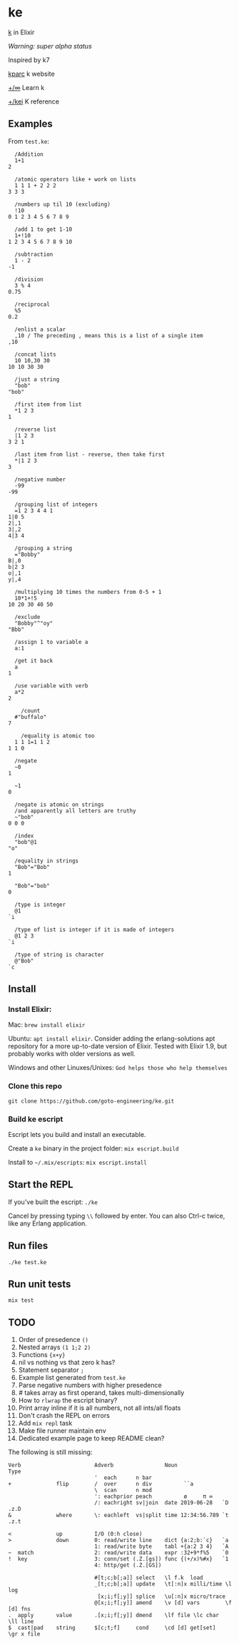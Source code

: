 # ke

[k](https://en.wikipedia.org/wiki/K_(programming_language)) in Elixir

*Warning: super alpha status*

Inspired by k7

[kparc](http://kparc.com) k website

[+/∞](https://kcc.kparc.io) Learn k

[+/kei](https://ref.kparc.io/) K reference

## Examples

From `test.ke`:
```
  /Addition
  1+1
2

  /atomic operators like + work on lists
  1 1 1 + 2 2 2
3 3 3

  /numbers up til 10 (excluding)
  !10
0 1 2 3 4 5 6 7 8 9

  /add 1 to get 1-10
  1+!10
1 2 3 4 5 6 7 8 9 10

  /subtraction
  1 - 2
-1

  /division
  3 % 4
0.75

  /reciprocal
  %5
0.2

  /enlist a scalar
  ,10 / The preceding , means this is a list of a single item
,10

  /concat lists
  10 10,30 30
10 10 30 30

  /just a string
  "bob"
"bob"

  /first item from list
  *1 2 3
1

  /reverse list
  |1 2 3
3 2 1

  /last item from list - reverse, then take first
  *|1 2 3
3

  /negative number
  -99
-99

  /grouping list of integers
  =1 2 3 4 4 1
1|0 5
2|,1
3|,2
4|3 4

  /grouping a string
  ="Bobby"
B|,0
b|2 3
o|,1
y|,4

  /multiplying 10 times the numbers from 0-5 + 1
  10*1+!5
10 20 30 40 50
  
  /exclude
  "Bobby"^"oy"
"Bbb"

  /assign 1 to variable a
  a:1

  /get it back
  a
1

  /use variable with verb
  a*2
2

	/count
  #"buffalo"
7

	/equality is atomic too
  1 1 1=1 1 2
1 1 0

  /negate
  ~0
1

  ~1
0

  /negate is atomic on strings
  /and apparently all letters are truthy
  ~"bob"
0 0 0

  /index
  "bob"@1
"o"

  /equality in strings
  "Bob"="Bob"
1

  "Bob"="bob"
0

  /type is integer
  @1
`i

  /type of list is integer if it is made of integers
  @1 2 3
`i

  /type of string is character
  @"Bob"
`c
```

## Install

### Install Elixir:

Mac:
`brew install elixir`

Ubuntu:
`apt install elixir`. Consider adding the erlang-solutions apt repository for a more up-to-date version of Elixir. Tested with Elixir 1.9, but probably works with older versions as well.

Windows and other Linuxes/Unixes:
`God helps those who help themselves`

### Clone this repo

`git clone https://github.com/goto-engineering/ke.git`

### Build ke escript

Escript lets you build and install an executable.

Create a `ke` binary in the project folder:
`mix escript.build`

Install to `~/.mix/escripts`:
`mix escript.install`

## Start the REPL

If you've built the escript:
`./ke`

Cancel by pressing typing `\\` followed by enter. You can also Ctrl-c twice, like any Erlang application.

## Run files

`./ke test.ke`

## Run unit tests

`mix test`

## TODO

1. Order of presedence `()`
1. Nested arrays `(1 1;2 2)`
1. Functions `{x+y}`
1. nil vs nothing vs that zero k has?
1. Statement separator `;`
1. Example list generated from `test.ke`
1. Parse negative numbers with higher presedence
1. \# takes array as first operand, takes multi-dimensionally
1. How to `rlwrap` the escript binary?
1. Print array inline if it is all numbers, not all ints/all floats
1. Don't crash the REPL on errors
1. Add `mix repl` task
1. Make file runner maintain env
1. Dedicated example page to keep README clean?

The following is still missing:
```
Verb                       Adverb                Noun              Type
                           '  each      n bar
+              flip        /  over      n div          ``a
                           \  scan      n mod
                           ': eachprior peach          ø     π ∞
                           /: eachright sv|join  date 2019-06-28   `D .z.D
&              where       \: eachleft  vs|split time 12:34:56.789 `t .z.t
                      
<              up          I/O (0:h close)
>              down        0: read/write line    dict {a:2;b:`c}   `a
                           1: read/write byte    tabl +{a:2 3 4}   `A
~  match                   2: read/write data    expr :32+9*f%5    `0
!  key                     3: conn/set (.Z.[gs]) func {(+/x)%#x}   `1
                           4: http/get (.Z.[GS])

                           #[t;c;b[;a]] select   \l f.k  load
                           _[t;c;b[;a]] update   \t[:n]x milli/time \l log
                            [x;i;f[;y]] splice   \u[:n]x micro/trace
                           @[x;i;f[;y]] amend    \v [d] vars        \f [d] fns
.  apply       value       .[x;i;f[;y]] dmend    \lf file \lc char  \ll line
$  cast|pad    string      $[c;t;f]     cond     \cd [d] get[set]   \gr x file
```
